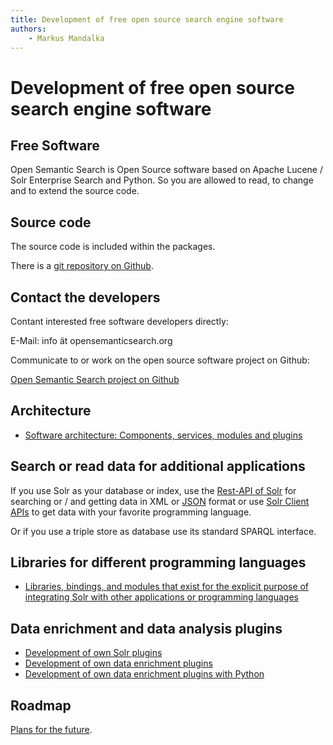 ```yaml
---
title: Development of free open source search engine software 
authors: 
    - Markus Mandalka
---
```


# Development of free open source search engine software


## Free Software


Open Semantic Search is Open Source software based on Apache Lucene / Solr Enterprise Search and Python. So you are allowed to read, to change and to extend the source code.

## Source code



The source code is included within the packages.

There is a [git repository on Github](https://github.com/opensemanticsearch).


## Contact the developers


Contant interested free software developers directly:

E-Mail: info ät opensemanticsearch.org

Communicate to or work on the open source software project on Github:

[Open Semantic Search project on Github](https://github.com/opensemanticsearch)

## Architecture


* [Software architecture: Components, services, modules and plugins](../doc/modules)


## Search or read data for additional applications



If you use Solr as your database or index, use the [Rest-API of Solr](http://lucene.apache.org/solr/quickstart.html#searching) for searching or / and getting data in XML or [JSON](https://cwiki.apache.org/confluence/display/solr/Using+JavaScript) format or use [Solr Client APIs](https://cwiki.apache.org/confluence/display/solr/Client+APIs) to get data with your favorite programming language.

Or if you use a triple store as database use its standard SPARQL interface.

## Libraries for different programming languages


* [Libraries, bindings, and modules that exist for the explicit purpose of integrating Solr with other applications or programming languages](https://cwiki.apache.org/confluence/display/solr/IntegratingSolr)


## Data enrichment and data analysis plugins


* [Development of own Solr plugins](https://cwiki.apache.org/confluence/display/solr/SolrPlugins)
* [Development of own data enrichment plugins](enhancer)
* [Development of own data enrichment plugins with Python](enhancer/python)


## Roadmap


[Plans for the future](roadmap).